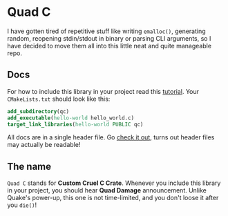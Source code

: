 # Quad C

I have gotten tired of repetitive stuff like writing `emalloc()`,
generating random, reopening stdin/stdout in binary or parsing
CLI arguments, so I have decided to move them all into this little
neat and quite manageable repo.

## Docs

For how to include this library in your project read this
[tutorial](https://git-scm.com/book/en/v2/Git-Tools-Submodules).
Your `CMakeLists.txt` should look like this:

```cmake
add_subdirectory(qc)
add_executable(hello-world hello_world.c)
target_link_libraries(hello-world PUBLIC qc)
```

All docs are in a single header file.
Go [check it out](src/qc.h),
turns out header files may actually be readable!


## The name

`Quad C` stands for **Custom Cruel C Crate**.
Whenever you include this library in your project,
you should hear **Quad Damage** announcement.
Unlike Quake's power-up, this one is not time-limited,
and you don't loose it after you `die()`!
